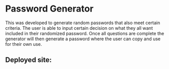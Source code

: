 # Password Generator


This was developed to generate random passwords that also meet certain criteria. 
The user is able to input certain decision on what they all want included in
their randomized password. Once all questions are complete the generator will then
generate a password where the user can copy and use for their own use. 

## Deployed site: 



